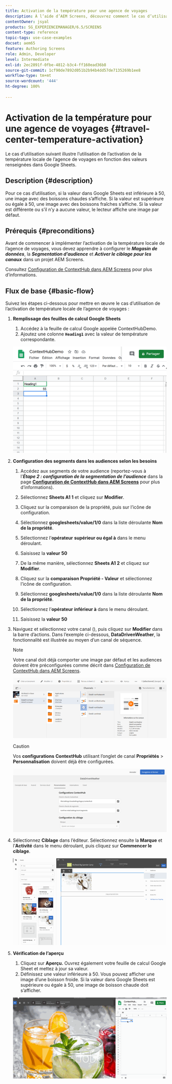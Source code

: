```yaml
---
title: Activation de la température pour une agence de voyages
description: À l’aide d’AEM Screens, découvrez comment le cas d’utilisation suivant illustre l’utilisation de l’activation de la température locale d’une agence de voyages en fonction des valeurs renseignées dans Google Sheets.
contentOwner: jsyal
products: SG_EXPERIENCEMANAGER/6.5/SCREENS
content-type: reference
topic-tags: use-case-examples
docset: aem65
feature: Authoring Screens
role: Admin, Developer
level: Intermediate
exl-id: 2ec2891f-0fbe-4812-b3c4-ff160ead36b8
source-git-commit: 1cf90de7892d051b2b94b4dd57de7135269b1ee8
workflow-type: tm+mt
source-wordcount: '444'
ht-degree: 100%

---
```


# Activation de la température pour une agence de voyages {#travel-center-temperature-activation}

Le cas d’utilisation suivant illustre l’utilisation de l’activation de la température locale de l’agence de voyages en fonction des valeurs renseignées dans Google Sheets.

## Description {#description}

Pour ce cas d’utilisation, si la valeur dans Google Sheets est inférieure à 50, une image avec des boissons chaudes s’affiche. Si la valeur est supérieure ou égale à 50, une image avec des boissons fraîches s’affiche. Si la valeur est différente ou s’il n’y a aucune valeur, le lecteur affiche une image par défaut.

## Prérequis {#preconditions}

Avant de commencer à implémenter l’activation de la température locale de l’agence de voyages, vous devez apprendre à configurer le ***Magasin de données***, la ***Segmentation d’audience*** et ***Activer le ciblage pour les canaux*** dans un projet AEM Screens.

Consultez [Configuration de ContextHub dans AEM Screens](configuring-context-hub.md) pour plus d’informations.

## Flux de base {#basic-flow}

Suivez les étapes ci-dessous pour mettre en œuvre le cas d’utilisation de l’activation de température locale de l’agence de voyages :

1. **Remplissage des feuilles de calcul Google Sheets**

   1. Accédez à la feuille de calcul Google appelée ContextHubDemo.
   1. Ajoutez une colonne **`Heading1`** avec la valeur de température correspondante.

   ![screen_shot_2019-05-08at112911am](assets/screen_shot_2019-05-08at112911am.png)

1. **Configuration des segments dans les audiences selon les besoins**

   1. Accédez aux segments de votre audience (reportez-vous à l’***Étape 2 : configuration de la segmentation de l’audience*** dans la page **[Configuration de ContextHub dans AEM Screens](configuring-context-hub.md)** pour plus d’informations).

   1. Sélectionnez **Sheets A1 1** et cliquez sur **Modifier**.

   1. Cliquez sur la comparaison de la propriété, puis sur l’icône de configuration.
   1. Sélectionnez **googlesheets/value/1/0** dans la liste déroulante **Nom de la propriété**.

   1. Sélectionnez l’**opérateur** **supérieur ou égal à** dans le menu déroulant.

   1. Saisissez la **valeur** **50**

   1. De la même manière, sélectionnez **Sheets A1 2** et cliquez sur **Modifier**.

   1. Cliquez sur la **comparaison Propriété - Valeur** et sélectionnez l’icône de configuration.
   1. Sélectionnez **googlesheets/value/1/0** dans la liste déroulante **Nom de la propriété**.

   1. Sélectionnez l’**opérateur** **inférieur à** dans le menu déroulant.

   1. Saisissez la **valeur** **50**

1. Naviguez et sélectionnez votre canal (), puis cliquez sur **Modifier** dans la barre d’actions. Dans l’exemple ci-dessous, **DataDrivenWeather**, la fonctionnalité est illustrée au moyen d’un canal de séquence.

   >[!NOTE]
   >
   >Votre canal doit déjà comporter une image par défaut et les audiences doivent être préconfigurées comme décrit dans [Configuration de ContextHub dans AEM Screens](configuring-context-hub.md).

   ![screen_shot_2019-05-08at113022am](assets/screen_shot_2019-05-08at113022am.png)

   >[!CAUTION]
   >
   >Vos **configurations** **ContextHub** utilisant l’onglet de canal **Propriétés** > **Personnalisation** doivent déjà être configurées.

   ![screen_shot_2019-05-08at114106am](assets/screen_shot_2019-05-08at114106am.png)

1. Sélectionnez **Ciblage** dans l’éditeur. Sélectionnez ensuite la **Marque** et l’**Activité** dans le menu déroulant, puis cliquez sur **Commencer le ciblage**.

   ![new_activity3](assets/new_activity3.gif)

1. **Vérification de l’aperçu**

   1. Cliquez sur **Aperçu.** Ouvrez également votre feuille de calcul Google Sheet et mettez à jour sa valeur.
   1. Définissez une valeur inférieure à 50. Vous pouvez afficher une image d’une boisson froide. Si la valeur dans Google Sheets est supérieure ou égale à 50, une image de boisson chaude doit s’afficher.

   ![result3](assets/result3.gif)

